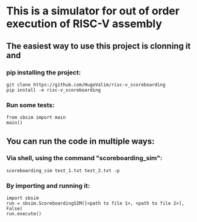 # This is a simulator for out of order execution of RISC-V assembly

## The easiest way to use this project is clonning it and

### pip installing the project:
```
git clone https://github.com/HugoValim/risc-v_scoreboarding
pip install -e risc-v_scoreboarding
```
### Run some tests:
```
from sbsim import main
main()
```

## You can run the code in multiple ways:

### Via shell, using the command "scoreboarding_sim":
```
scoreboarding_sim test_1.txt test_2.txt -p
```

### By importing and running it:
```
import sbsim
run = sbsim.ScoreboardingSIM([<path to file 1>, <path to file 2>], False)
run.execute()
```

